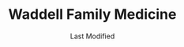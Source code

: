 ---
layout: location-page
date: Last Modified
description: "Local COVID-19 testing is available at Waddell Family Medicine in Athens, Alabama, USA."
permalink: "locations/alabama/athens/waddell-family-medicine/"
tags:
  - locations
  - alabama
title: Waddell Family Medicine
uniqueName: waddell-family-medicine
state: Alabama
stateAbbr: AL
hood: "Athens"
address: "902 W Washington St"
city: "Athens"
zip: "35611"
zipsNearby: "38449 38453 37019 37306 37034 38450 38401 38402 37047 37318 38451 38452 37324 38455 37328 37330 38456 37334 38457 37335 38459 38460 38461 37345 38463 37348 38464 38468 37091 38469 38471 37352 38472 38473 38474 37359 37360 37144 38477 38478 38481 37160 37161 37162 37376 38483 38488 37388 37389 37180 37183 38485 38486 38487 37398 35540 35950 35951 35610 35016 35541 35611 35612 35613 35614 35019 35543 35615 35031 35956 35957 35033 35741 35742 35616 35049 35617 35618 35053 35055 35056 35057 35058 35619 35601 35602 35603 35609 35699 35551 35553 35964 35744 35620 35745 35621 35622 35630 35631 35632 35633 35634 35070 35974 35747 35975 35976 35748 35564 35565 35077 35640 35749 35750 35643 35083 35751 35752 35980 35572 35801 35802 35803 35804 35805 35806 35807 35808 35809 35810 35811 35812 35813 35814 35815 35816 35824 35893 35894 35895 35896 35897 35898 35899 35087 35645 35754 35755 35646 35647 35648 35098 35575 35756 35757 35758 35759 35649 35650 35651 35661 35662 35577 35760 35761 35762 35763 35764 35581 35766 35652 35653 35654 35767 35768 35769 35771 35660 35670 35585 35746 35671 35773 35672 35774 35673 35674 35175 35775 35179 35776 35739" 
mapUrl: "http://maps.apple.com/?q=Waddell+Family+Medicine&address=902+W+Washington+St,Athens,Alabama,35611"
locationType: Please contact for drive-thru/walk-in availability.
phone: ""
website: "https://wbhm.org/feature/2020/can-get-tested-covid-19/"
onlineBooking: undefined
closed: undefined
closedUpdate: May 25th, 2020
notes: ""
days: Weekdays
hours: 8AM-4PM
ctaMessage: Learn more
ctaUrl: "https://wbhm.org/feature/2020/can-get-tested-covid-19/"
---